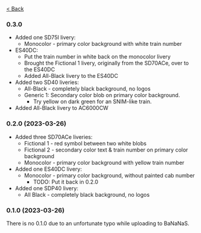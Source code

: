 [< Back](./README.md)

### 0.3.0
* Added one SD75I livery:
   * Monocolor - primary color background with white train number
* ES40DC:
   * Put the train number in white back on the monocolor livery
   * Brought the Fictional 1 livery, originally from the SD70ACe, over
     to the ES40DC
   * Added All-Black livery to the ES40DC
* Added two SD40 liveries:
   * All-Black - completely black background, no logos
   * Generic 1: Secondary color blob on primary color background.
      * Try yellow on dark green for an SNIM-like train.
* Added All-Black livery to AC6000CW

### 0.2.0 (2023-03-26)
* Added three SD70ACe liveries:
   * Fictional 1 - red symbol between two white blobs
   * Fictional 2 - secondary color text & train number on primary color background
   * Monocolor - primary color background with yellow train number
* Added one ES40DC livery:
   * Monocolor - primary color background, without painted cab number
      * TODO: Put it back in 0.2.0
* Added one SDP40 livery:
   * All Black - completely black background, no logos

### 0.1.0 (2023-03-26)
There is no 0.1.0 due to an unfortunate typo while uploading to BaNaNaS.
